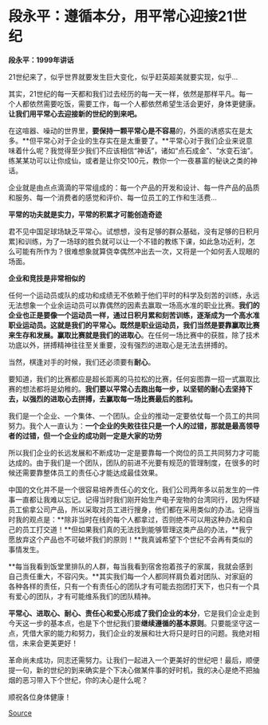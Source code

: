 # 段永平：遵循本分，用平常心迎接21世纪
**段永平：1999年讲话**

21世纪来了，似乎世界就要发生巨大变化，似乎赶英超美就要实现，似乎...

其实，21世纪的每一天都和我们过去经历的每一天一样，依然是那样平凡。每一个人都依然需要吃饭，需要工作，每一个人都依然希望生活会更好，身体更健康。**让我们用平常心去迎接新的世纪的到来吧。**

在这喧器、噪动的世界里，**要保持一颗平常心是不容易**的，外面的诱惑实在是太多。**但平常心对于企业的生存实在是太重要了。**平常心对于我们企业来说意味着什么呢？我觉得至少我们不应该相信“神话”，诸如“点石成金”、“水变石油”。练某某功可以让你成仙，或者是让你交100元，教你一个一夜暴富的秘诀之类的神话。

企业就是由点点滴滴的平常组成的：每一个产品的开发和设计、每一件产品的品质和服务、每一个消费者的感觉和评价、每一位员工的工作和生活费…

**平常的功夫就是实力，平常的积累才可能创造奇迹**

君不见中国足球场缺乏平常心。试想想，没有足够的群众基础，没有足够的日积月累]和训练，为了一场球的胜负就可以让一个不错的教练下课，如此急功近利，怎么可能有所作为？很难想象就算侥幸偶然冲出去一次，又将是一个如何丢人现眼的场面。

**企业和竞技是非常相似的**

任何一个运动员或队的成功和成绩无不依赖于他们平时的科学及刻苦的训练，永远无法想象一个业余运动员可以靠偶然的因素去赢取一场高水准的职业比赛。**我们的企业也正是要像一个运动员一样，通过日积月累和刻苦训练，逐渐成为一个高水准职业运动员。这就是我们的平常心。**既然是职业运动员，我们当然是要靠赢取比赛来生存和发展。赢取比赛就是我们的**进取心**。在任何一场比赛中的获胜，除了技术功底以外，拼搏精神往往至关重要，没有强烈的进取心是无法去拼搏的。

当然，棋逢对手的时候，我们还必须要有**耐心**。

要知道，我们的比赛都应是超长距离的马拉松的比赛，任何妄图靠一招一式赢取比赛的想法都将是幼稚的。**我们要以平常心去跑出每一步，以坚韧的耐心去坚持下去，以强烈的进取心去拼搏，去赢取每一场比赛最后的胜利。**

我们是一个企业、一个集体、一个团队。企业的推动一定要依仗每一个员工的共同努力。我个人一直认为：**一个企业的失败往往只是一个人的过错，那就是最高领导者的过错，但一个企业的成功则一定是大家的功劳**

所以我们企业的长远发展和不断成功一定是要靠每一个岗位的员工共同努力才可能达成的。由于我们是一个团队，团队的前进不光要有规范的管理制度，在很多的时候还需要靠整体员工的责任心才能达成最佳效果。

中国的文化并不是一个很容易培养责任心的文化，我们公司两年多以前发生的一件事一直都让我难以忘记。记得当时我们刚开始生产电子宠物的台湾同行，因为怀疑员工偷拿公司产品，所以采取对员工进行搜身，他们都在采用类似的办法。记得当时我的观点是：**除非当时在线的每个人都拿过，否则绝不可以用这种办法和自己的员工打交道！**但如果我们真的无法找到能够管理这类产品的办法，**我宁愿放弃这个产品也不可破坏我们的原则！**我真诚希望下个世纪不会再有类似的事情发生。

**每当我看到饭堂里排队的人群，每当我看到宿舍抱着孩子的家属，我就会感到自己责任重大，不容闪失。**其实我们每一个人都同样肩负着对团队、对家庭的各种各样的责任，只有一个有责任心的团队才有可能去抱团打天下，也只有一个具有爱心的团队，才有可能维系我们的团队精神。

**平常心、进取心、耐心、责任心和爱心形成了我们企业的本分**，它是我们企业走到今天这一步的基本点，也是下个世纪我们要**继续遵循的基本原则**。只要能坚守这一点，凭借大家的能力和努力，我们企业的发展和壮大将只是时日的问题。我绝对相信，未来会更美更好！

革命尚未成功，同志还需努力。让我们一起进入一个更美好的世纪吧！最后，顺便提一句，新的世纪的到来确实是个下决心做某件事的好时机，我的决心是绝不把抽烟的恶习带入下个世纪，你的决心是什么呢？

顺祝各位身体健康！


[Source](https://xueqiu.com/1720046137/292341349)